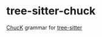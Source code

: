 # tree-sitter-chuck

[ChucK](https://chuck.stanford.edu/) grammar for [tree-sitter](https://tree-sitter.github.io/tree-sitter/)
